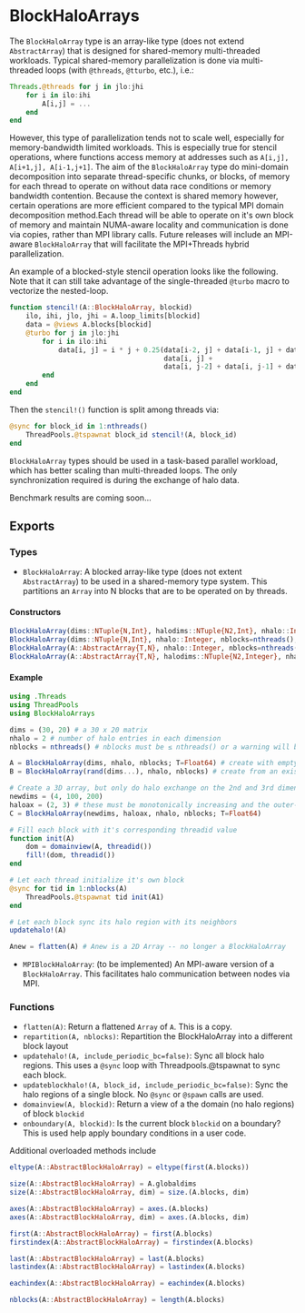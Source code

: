 # BlockHaloArrays

The `BlockHaloArray` type is an array-like type (does not extend `AbstractArray`) that is designed for shared-memory multi-threaded workloads. Typical shared-memory parallelization is done via multi-threaded loops (with `@threads`, `@tturbo`, etc.), i.e.:
```julia
Threads.@threads for j in jlo:jhi
    for i in ilo:ihi
        A[i,j] = ...
    end
end
```
However, this type of parallelization tends not to scale well, especially for memory-bandwidth limited workloads. This is especially true for stencil operations, where functions access memory at addresses such as `A[i,j], A[i+1,j], A[i-1,j+1]`. The aim of the `BlockHaloArray` type do mini-domain decomposition into separate thread-specific chunks, or blocks, of memory for each thread to operate on without data race conditions or memory bandwidth contention. Because the context is shared memory however, certain operations are more efficient compared to the typical MPI domain decomposition method.Each thread will be able to operate on it's own block of memory and maintain NUMA-aware locality and communication is done via copies, rather than MPI library calls. Future releases will include an MPI-aware `BlockHaloArray` that will facilitate the MPI+Threads hybrid parallelization.

An example of a blocked-style stencil operation looks like the following. Note that it can still take advantage of the single-threaded `@turbo` macro to vectorize the nested-loop.
```julia
function stencil!(A::BlockHaloArray, blockid)
    ilo, ihi, jlo, jhi = A.loop_limits[blockid]
    data = @views A.blocks[blockid]
    @turbo for j in jlo:jhi
        for i in ilo:ihi
            data[i, j] = i * j + 0.25(data[i-2, j] + data[i-1, j] + data[i+2, j] + data[i+1, j] +
                                      data[i, j] +
                                      data[i, j-2] + data[i, j-1] + data[i, j+2] + data[i, j+1])
        end
    end
end
```

Then the `stencil!()` function is split among threads via:
```julia
@sync for block_id in 1:nthreads()
    ThreadPools.@tspawnat block_id stencil!(A, block_id)
end
```

`BlockHaloArray` types should be used in a task-based parallel workload, which has better scaling than multi-threaded loops. The only synchronization required is during the exchange of halo data.

Benchmark results are coming soon...

## Exports

### Types

- `BlockHaloArray`: A blocked array-like type (does not extent `AbstractArray`) to be used in a shared-memory type system. This partitions an `Array` into N blocks that are to be operated on by threads.

#### Constructors
```julia
BlockHaloArray(dims::NTuple{N,Int}, halodims::NTuple{N2,Int}, nhalo::Integer, nblocks=nthreads(); T=Float64, use_numa=true)
BlockHaloArray(dims::NTuple{N,Int}, nhalo::Integer, nblocks=nthreads(); T=Float64, use_numa=true)
BlockHaloArray(A::AbstractArray{T,N}, nhalo::Integer, nblocks=nthreads())
BlockHaloArray(A::AbstractArray{T,N}, halodims::NTuple{N2,Integer}, nhalo::Integer, nblocks=nthreads()) 
```

#### Example
```julia
using .Threads
using ThreadPools
using BlockHaloArrays

dims = (30, 20) # a 30 x 20 matrix
nhalo = 2 # number of halo entries in each dimension
nblocks = nthreads() # nblocks must be ≤ nthreads() or a warning will be issued

A = BlockHaloArray(dims, nhalo, nblocks; T=Float64) # create with empty data
B = BlockHaloArray(rand(dims...), nhalo, nblocks) # create from an existing array

# Create a 3D array, but only do halo exchange on the 2nd and 3rd dimensions
newdims = (4, 100, 200)
haloax = (2, 3) # these must be monotonically increasing and the outer-most dims, i.e. can't be (1, 2), or (1, 3)
C = BlockHaloArray(newdims, haloax, nhalo, nblocks; T=Float64)

# Fill each block with it's corresponding threadid value
function init(A)
    dom = domainview(A, threadid())
    fill!(dom, threadid())
end

# Let each thread initialize it's own block
@sync for tid in 1:nblocks(A)
    ThreadPools.@tspawnat tid init(A1)
end

# Let each block sync its halo region with its neighbors
updatehalo!(A)

Anew = flatten(A) # Anew is a 2D Array -- no longer a BlockHaloArray
```

- `MPIBlockHaloArray`: (to be implemented) An MPI-aware version of a `BlockHaloArray`. This facilitates halo communication between nodes via MPI.

### Functions

 - `flatten(A)`: Return a flattened `Array` of `A`. This is a copy.
 - `repartition(A, nblocks)`: Repartition the BlockHaloArray into a different block layout 
 - `updatehalo!(A, include_periodic_bc=false)`: Sync all block halo regions. This uses a `@sync` loop with Threadpools.@tspawnat to sync each block.
 - `updateblockhalo!(A, block_id, include_periodic_bc=false)`: Sync the halo regions of a single block. No `@sync` or `@spawn` calls are used.
 - `domainview(A, blockid)`: Return a view of a the domain (no halo regions) of block `blockid`
 - `onboundary(A, blockid)`: Is the current block `blockid` on a boundary? This is used help apply boundary conditions in a user code.

Additional overloaded methods include
```julia
eltype(A::AbstractBlockHaloArray) = eltype(first(A.blocks))

size(A::AbstractBlockHaloArray) = A.globaldims
size(A::AbstractBlockHaloArray, dim) = size.(A.blocks, dim)

axes(A::AbstractBlockHaloArray) = axes.(A.blocks)
axes(A::AbstractBlockHaloArray, dim) = axes.(A.blocks, dim)

first(A::AbstractBlockHaloArray) = first(A.blocks)
firstindex(A::AbstractBlockHaloArray) = firstindex(A.blocks)

last(A::AbstractBlockHaloArray) = last(A.blocks)
lastindex(A::AbstractBlockHaloArray) = lastindex(A.blocks)

eachindex(A::AbstractBlockHaloArray) = eachindex(A.blocks)

nblocks(A::AbstractBlockHaloArray) = length(A.blocks)
```
